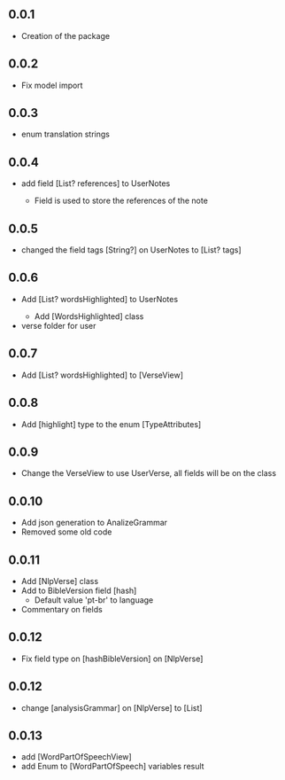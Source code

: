 ## 0.0.1

* Creation of the package

## 0.0.2
* Fix model import

## 0.0.3
* enum translation strings

## 0.0.4
* add field [List<Reference>? references] to UserNotes
    * Field is used to store the references of the note

## 0.0.5
* changed the field tags [String?] on UserNotes to [List<String>? tags]

## 0.0.6
* Add [List<WordsHighlighted>? wordsHighlighted] to UserNotes
  * Add [WordsHighlighted] class
* verse folder for user

## 0.0.7
* Add [List<WordsHighlighted>? wordsHighlighted] to [VerseView]

## 0.0.8
* Add [highlight] type to the enum [TypeAttributes]

## 0.0.9
* Change the VerseView to use UserVerse, all fields will be on the class

## 0.0.10
* Add json generation to AnalizeGrammar
* Removed some old code

## 0.0.11
* Add [NlpVerse] class
* Add to BibleVersion field [hash]
  * Default value 'pt-br' to language
* Commentary on fields

## 0.0.12
* Fix field type on [hashBibleVersion] on [NlpVerse]

## 0.0.12
* change [analysisGrammar] on [NlpVerse] to [List<AnalizeGrammar>]

## 0.0.13
* add [WordPartOfSpeechView]
* add Enum to [WordPartOfSpeech] variables result 